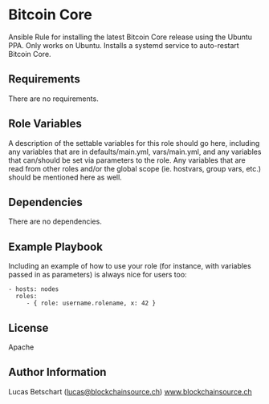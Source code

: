Bitcoin Core
=========

Ansible Rule for installing the latest Bitcoin Core release using the Ubuntu PPA.
Only works on Ubuntu. Installs a systemd service to auto-restart Bitcoin Core.

Requirements
------------

There are no requirements.

Role Variables
--------------

A description of the settable variables for this role should go here, including any variables that are in defaults/main.yml, vars/main.yml, and any variables that can/should be set via parameters to the role. Any variables that are read from other roles and/or the global scope (ie. hostvars, group vars, etc.) should be mentioned here as well.

Dependencies
------------
There are no dependencies.

Example Playbook
----------------

Including an example of how to use your role (for instance, with variables passed in as parameters) is always nice for users too:

    - hosts: nodes
      roles:
         - { role: username.rolename, x: 42 }

License
-------

Apache

Author Information
------------------

Lucas Betschart (lucas@blockchainsource.ch)
www.blockchainsource.ch
